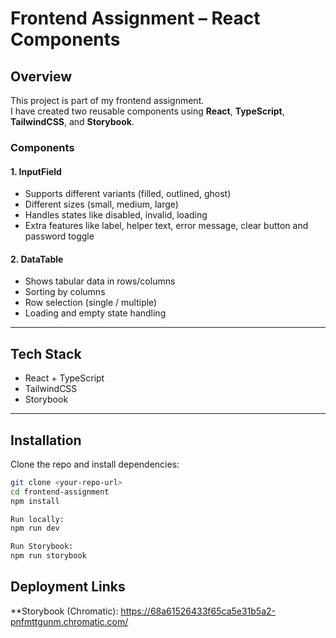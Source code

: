 # Frontend Assignment – React Components

## Overview

This project is part of my frontend assignment.  
I have created two reusable components using **React**, **TypeScript**, **TailwindCSS**, and **Storybook**.

### Components

#### 1. InputField

- Supports different variants (filled, outlined, ghost)
- Different sizes (small, medium, large)
- Handles states like disabled, invalid, loading
- Extra features like label, helper text, error message, clear button and password toggle

#### 2. DataTable

- Shows tabular data in rows/columns
- Sorting by columns
- Row selection (single / multiple)
- Loading and empty state handling

---

## Tech Stack

- React + TypeScript
- TailwindCSS
- Storybook

---

## Installation

Clone the repo and install dependencies:

```bash
git clone <your-repo-url>
cd frontend-assignment
npm install

Run locally:
npm run dev

Run Storybook:
npm run storybook
```

## Deployment Links

\*\*Storybook (Chromatic):
https://68a61526433f65ca5e31b5a2-pnfmttgunm.chromatic.com/
